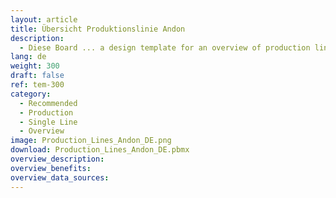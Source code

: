 ```yaml
---
layout: article
title: Übersicht Produktionslinie Andon
description: 
  - Diese Board ... a design template for an overview of production lines
lang: de
weight: 300
draft: false
ref: tem-300
category:
  - Recommended
  - Production
  - Single Line
  - Overview
image: Production_Lines_Andon_DE.png
download: Production_Lines_Andon_DE.pbmx
overview_description:
overview_benefits:
overview_data_sources:
---
```

